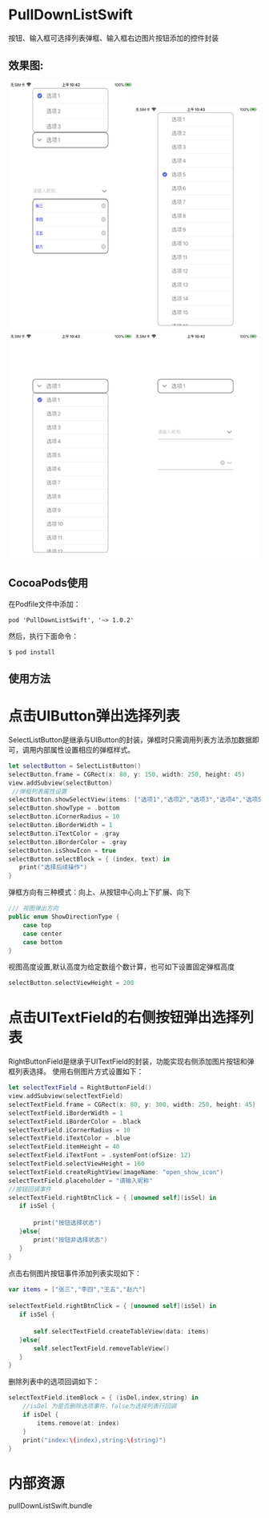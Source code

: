 # PullDownListSwift
按钮、输入框可选择列表弹框、输入框右边图片按钮添加的控件封装

## 效果图:  

<img src="https://github.com/CMlinksuccess/PullDownListSwift/blob/master/EffectDrawing/image1.PNG" width="250" height="500" alt="效果图1"><img src="https://github.com/CMlinksuccess/PullDownListSwift/blob/master/EffectDrawing/image3.PNG" width="250" height="450" alt="效果图2"><img src="https://github.com/CMlinksuccess/PullDownListSwift/blob/master/EffectDrawing/image4.PNG" width="250" height="450" alt="效果图3"><img src="https://github.com/CMlinksuccess/PullDownListSwift/blob/master/EffectDrawing/image2.PNG" width="250" height="450" alt="效果图4">

## CocoaPods使用
 在Podfile文件中添加：
```
pod 'PullDownListSwift', '~> 1.0.2'
```
然后，执行下面命令：
```
$ pod install
```
## 使用方法

# 点击UIButton弹出选择列表
SelectListButton是继承与UIButton的封装，弹框时只需调用列表方法添加数据即可，调用内部属性设置相应的弹框样式。
```swift
let selectButton = SelectListButton()
selectButton.frame = CGRect(x: 80, y: 150, width: 250, height: 45)
view.addSubview(selectButton)
 //弹框列表属性设置
selectButton.showSelectView(items: ["选项1","选项2","选项3","选项4","选项5","选项6","选项7","选项8","选项9","选项10","选项11","选项12","选项13","选项14","选项15","选项16","选项17","选项18","选项19","选项20"])
selectButton.showType = .bottom
selectButton.iCornerRadius = 10
selectButton.iBorderWidth = 1
selectButton.iTextColor = .gray
selectButton.iBorderColor = .gray
selectButton.isShowIcon = true
selectButton.selectBlock = { (index, text) in
   print("选择后续操作")
}

```
弹框方向有三种模式：向上、从按钮中心向上下扩展、向下
```swift
/// 视图弹出方向
public enum ShowDirectionType {
    case top
    case center
    case bottom
}
```
视图高度设置,默认高度为给定数组个数计算，也可如下设置固定弹框高度
```swift
selectButton.selectViewHeight = 200
```

# 点击UITextField的右侧按钮弹出选择列表
RightButtonField是继承于UITextField的封装，功能实现右侧添加图片按钮和弹框列表选择。
使用右侧图片方式设置如下：
```swift
let selectTextField = RightButtonField()
view.addSubview(selectTextField)
selectTextField.frame = CGRect(x: 80, y: 300, width: 250, height: 45)
selectTextField.iBorderWidth = 1
selectTextField.iBorderColor = .black
selectTextField.iCornerRadius = 10
selectTextField.iTextColor = .blue
selectTextField.itemHeight = 40
selectTextField.iTextFont = .systemFont(ofSize: 12)
selectTextField.selectViewHeight = 160
selectTextField.createRightView(imageName: "open_show_icon")
selectTextField.placeholder = "请输入昵称"
//按钮回调事件        
selectTextField.rightBtnClick = { [unowned self](isSel) in
   if isSel {
                
       print("按钮选择状态")
   }else{
       print("按钮非选择状态")
   }
}
```
点击右侧图片按钮事件添加列表实现如下：
```swift
var items = ["张三","李四","王五","赵六"]
        
selectTextField.rightBtnClick = { [unowned self](isSel) in
   if isSel {
                
       self.selectTextField.createTableView(data: items)
   }else{
       self.selectTextField.removeTableView()
   }
}
```
删除列表中的选项回调如下：
```swift
selectTextField.itemBlock = { (isDel,index,string) in
    //isDel 为是否删除选项事件，false为选择列表行回调
    if isDel {
        items.remove(at: index)
    }
    print("index:\(index),string:\(string)")
}
```
# 内部资源
pullDownListSwift.bundle

